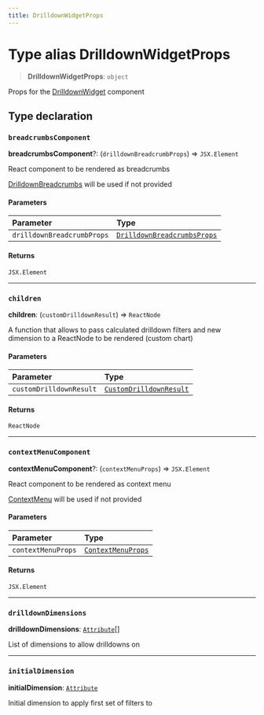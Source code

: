 ```yaml
---
title: DrilldownWidgetProps
---
```


# Type alias DrilldownWidgetProps

> **DrilldownWidgetProps**: `object`

Props for the [DrilldownWidget](../functions/function.DrilldownWidget.md) component

## Type declaration

### `breadcrumbsComponent`

**breadcrumbsComponent**?: (`drilldownBreadcrumbProps`) => `JSX.Element`

React component to be rendered as breadcrumbs

[DrilldownBreadcrumbs](../functions/function.DrilldownBreadcrumbs.md) will be used if not provided

#### Parameters

| Parameter | Type |
| :------ | :------ |
| `drilldownBreadcrumbProps` | [`DrilldownBreadcrumbsProps`](type-alias.DrilldownBreadcrumbsProps.md) |

#### Returns

`JSX.Element`

***

### `children`

**children**: (`customDrilldownResult`) => `ReactNode`

A function that allows to pass calculated drilldown filters
and new dimension to a ReactNode to be rendered (custom chart)

#### Parameters

| Parameter | Type |
| :------ | :------ |
| `customDrilldownResult` | [`CustomDrilldownResult`](type-alias.CustomDrilldownResult.md) |

#### Returns

`ReactNode`

***

### `contextMenuComponent`

**contextMenuComponent**?: (`contextMenuProps`) => `JSX.Element`

React component to be rendered as context menu

[ContextMenu](../functions/function.ContextMenu.md) will be used if not provided

#### Parameters

| Parameter | Type |
| :------ | :------ |
| `contextMenuProps` | [`ContextMenuProps`](type-alias.ContextMenuProps.md) |

#### Returns

`JSX.Element`

***

### `drilldownDimensions`

**drilldownDimensions**: [`Attribute`](../../sdk-data/interfaces/interface.Attribute.md)[]

List of dimensions to allow drilldowns on

***

### `initialDimension`

**initialDimension**: [`Attribute`](../../sdk-data/interfaces/interface.Attribute.md)

Initial dimension to apply first set of filters to
